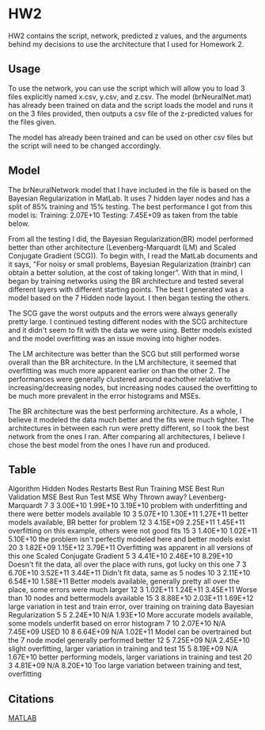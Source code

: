 # HW2

HW2 contains the script, network, predicted z values, and the arguments behind my decisions to use the architecture that I used for Homework 2.

## Usage

To use the network, you can use the script which will allow you to load 3 files explicitly named x.csv, y.csv, and z.csv.
The model (brNeuralNet.mat) has already been trained on data and the script loads the model and runs it on the 3 files provided, then outputs a csv file of the z-predicted values for the files given. 

The model has already been trained and can be used on other csv files but the script will need to be changed accordingly.

## Model

The brNeuralNetwork model that I have included in the file is based on the Bayesian Regularization in MatLab. It uses 7 hidden layer nodes and has a split of 85% training and 15% testing. The best performance I got from this model is:
  Training: 2.07E+10
  Testing: 7.45E+09
as taken from the table below. 

From all the testing I did, the Bayesian Regularization(BR) model performed better than other architecture (Levenberg-Marquardt (LM) and Scaled Conjugate Gradient (SCG)). To begin with, I read the MatLab documents and it says, "For noisy or small problems, Bayesian Regularization (trainbr) can obtain a better solution, at the cost of taking longer". With that in mind, I began by training networks using the BR architecture and tested several different layers with different starting points. The best I generated was a model based on the 7 Hidden node layout. I then began testing the others. 

The SCG gave the worst outputs and the errors were always generally pretty large. I continued testing different nodes with the SCG architecture and it didn't seem to fit with the data we were using. Better models existed and the model overfitting was an issue moving into higher nodes.

The LM architecture was better than the SCG but still performed worse overall than the BR architecture. In the LM architecture, it seemed that overfitting was much more apparent earlier on than the other 2. The performances were generally clustered around eachother relative to increasing/decreasing nodes, but increasing nodes caused the overfitting to be much more prevalent in the error histograms and MSEs.

The BR architecture was the best performing architecture. As a whole, I believe it modeled the data much better and the fits were much tighter. The architectures in between each run were pretty different, so I took the best network from the ones I ran. After comparing all architectures, I believe I chose the best model from the ones I have run and produced. 

## Table
Algorithm	Hidden Nodes	Restarts	Best Run Training MSE	Best Run Validation MSE 	Best Run Test MSE	Why Thrown away?
Levenberg-Marquardt	7	3	3.00E+10	1.99E+10	3.19E+10	problem with underfitting and there were better models available
	10	3	5.07E+10	1.30E+11	1.27E+11	better models available, BR better for problem
	12	3	4.15E+09	2.25E+11	1.45E+11	overfitting on this example, others were not good fits
	15	3	1.40E+10	1.02E+11	5.10E+10	the problem isn't perfectly modeled here and better models exist
	20	3	1.82E+09	1.15E+12	3.79E+11	Overfitting was apparent in all versions of this one 
Scaled Conjugate Gradient	5	3	4.41E+10	2.46E+10	8.29E+10	Doesn't fit the data, all over the place with runs, got lucky on this one
	7	3	6.70E+10	3.52E+11	3.44E+11	Didn't fit data, same as 5 nodes 
	10	3	2.11E+10	6.54E+10	1.58E+11	Better models available, generally pretty all over the place, some errors were much larger
	12	3	1.02E+11	1.24E+11	3.45E+11	Worse than 10 nodes and bettermodels available
	15	3	8.88E+10	2.03E+11	1.69E+12	large variation in test and train error, over training on training data
Bayesian Regularization	5	5	2.24E+10	N/A	1.93E+10	More accurate models available, some models underfit based on error histogram
	7	10	2.07E+10	N/A	7.45E+09	USED
	10	8	6.64E+09	N/A	1.02E+11	Model can be overtrained but the 7 node model generally performed better
	12	5	7.25E+09	N/A	2.45E+10	slight overfitting, larger variation in training and test
	15	5	8.19E+09	N/A	1.67E+10	better performing models, larger variations in training and test
	20	3	4.81E+09	N/A	8.20E+10	Too large variation between training and test, overfitting
  
  
  
## Citations
[MATLAB](https://www.mathworks.com/help/deeplearning/gs/fit-data-with-a-neural-network.html)
